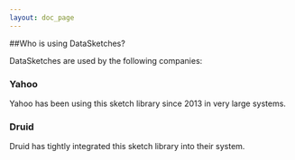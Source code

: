 ```yaml
---
layout: doc_page
---
```

##Who is using DataSketches?

DataSketches are used by the following companies:

### Yahoo

Yahoo has been using this sketch library since 2013 in very large systems.

### Druid
Druid has tightly integrated this sketch library into their system.

